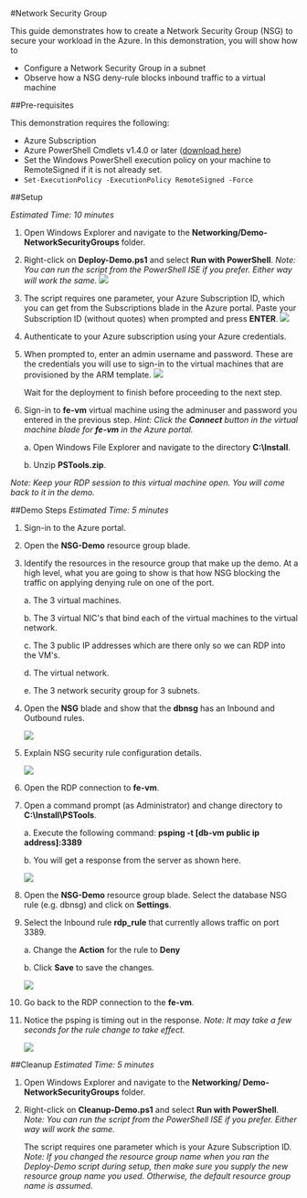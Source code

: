 #Network Security Group

This guide demonstrates how to create a Network Security Group (NSG) to secure your workload in the Azure. In this demonstration, you will show how to

* Configure a Network Security Group in a subnet
* Observe how a NSG deny-rule blocks inbound traffic to a virtual machine

##Pre-requisites

This demonstration requires the following:

* Azure Subscription
* Azure PowerShell Cmdlets v1.4.0 or later ([download here](http://aka.ms/webpi-azps))
* Set the Windows PowerShell execution policy on your machine to RemoteSigned if it is not already set.
 * ` Set-ExecutionPolicy -ExecutionPolicy RemoteSigned -Force `

##Setup

_Estimated Time: 10 minutes_

1. Open Windows Explorer and navigate to the **Networking/Demo-NetworkSecurityGroups** folder.

2. Right-click on **Deploy-Demo.ps1** and select **Run with PowerShell**. *Note: You can run the script from the PowerShell ISE if you prefer. Either way will work the same.*
    <img src="./media/setup-01.png" style="max-width: 500px" />

3. The script requires one parameter, your Azure Subscription ID, which you can get from the Subscriptions blade in the Azure portal. Paste your Subscription ID (without quotes) when prompted and press **ENTER**.
    <img src="./media/setup-02.png" style="max-width: 500px" />

4. Authenticate to your Azure subscription using your Azure credentials.

5. When prompted to, enter an admin username and password. These are the credentials you will use to sign-in to the virtual machines that are provisioned by the ARM template.
    <img src="./media/setup-03.png" style="max-width: 500px" />

    Wait for the deployment to finish before proceeding to the next step.

6. Sign-in to **fe-vm** virtual machine using the adminuser and password you entered in the previous step. *Hint: Click the **Connect** button in the virtual machine blade for **fe-vm** in the Azure portal.*

    a. Open Windows File Explorer and navigate to the directory **C:\Install**.

    b. Unzip **PSTools.zip**.

_Note: Keep your RDP session to this virtual machine open. You will come back to it in the demo._

##Demo Steps
_Estimated Time: 5 minutes_

1. Sign-in to the Azure portal.

2. Open the **NSG-Demo** resource group blade.

3. Identify the resources in the resource group that make up the demo. At a high level, what you are going to show is that how NSG blocking the traffic on applying denying rule on one of the port.  

    a. The 3 virtual machines.

    b. The 3 virtual NIC's that bind each of the virtual machines to the virtual network.

    c. The 3 public IP addresses which are there only so we can RDP into the VM's.

    d. The virtual network.

    e. The 3 network security group for 3 subnets.

4. Open the **NSG** blade and show that the **dbnsg** has an Inbound and Outbound rules.

    <img src="./media/demo-01.png" style="max-width: 500px" />

5.	Explain NSG security rule configuration details.

    <img src="./media/demo-02.png" style="max-width: 500px" />

6. Open the RDP connection to **fe-vm**.

7. Open a command prompt (as Administrator) and change directory to **C:\Install\PSTools**. 

    a.  Execute the following command: **psping -t [db-vm public ip address]:3389**

    b. You will get a response from the server as shown here.

    <img src="./media/demo-03.png" style="max-width: 500px" />

8. Open the **NSG-Demo** resource group blade. Select the database NSG rule (e.g. dbnsg) and click on **Settings**.

9. Select the Inbound rule **rdp_rule** that currently allows traffic on port 3389.

    a. Change the **Action** for the rule to **Deny**

    b. Click **Save** to save the changes.

    <img src="./media/demo-04.png" style="max-width: 500px" />

10.	Go back to the RDP connection to the **fe-vm**.

11. Notice the psping is timing out in the response. _Note: It may take a few seconds for the rule change to take effect._

    <img src="./media/demo-05.png" style="max-width: 500px" />

##Cleanup
_Estimated Time: 5 minutes_

1. Open Windows Explorer and navigate to the **Networking/ Demo-NetworkSecurityGroups** folder.

2. Right-click on **Cleanup-Demo.ps1** and select **Run with PowerShell**.  _Note: You can run the script from the PowerShell ISE if you prefer. Either way will work the same._

    The script requires one parameter which is your Azure Subscription ID.  _Note: If you changed the resource group name when you ran the Deploy-Demo script during setup, then make sure you supply the new resource group name you used.  Otherwise, the default resource group name is assumed._     



